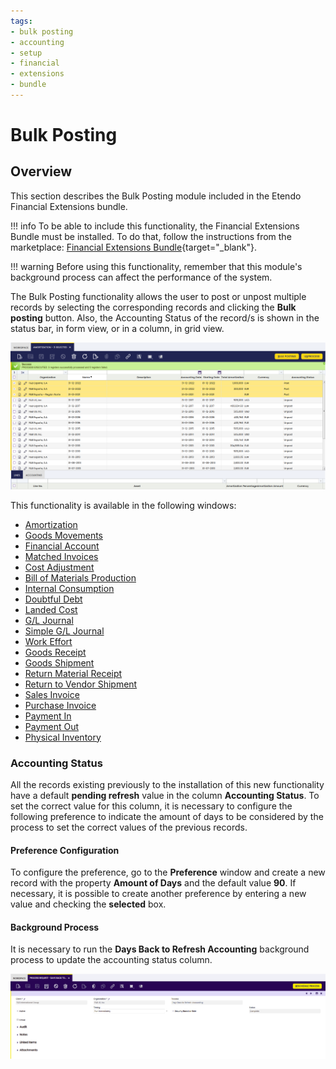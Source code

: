 ```yaml
---
tags:
- bulk posting
- accounting
- setup
- financial
- extensions
- bundle
---
```


# Bulk Posting

## Overview

This section describes the Bulk Posting module included in the Etendo Financial Extensions bundle.

!!! info
    To be able to include this functionality, the Financial Extensions Bundle must be installed. To do that, follow the instructions from the marketplace: [Financial Extensions Bundle](https://marketplace.etendo.cloud/#/product-details?module=9876ABEF90CC4ABABFC399544AC14558){target="_blank"}.

!!! warning
    Before using this functionality, remember that this module's background process can affect the performance of the system.

The Bulk Posting functionality allows the user to post or unpost multiple records by selecting the corresponding records and clicking the **Bulk posting** button. Also, the Accounting Status of the record/s is shown in the status bar, in form view, or in a column, in grid view.

![](../../../../../assets/drive/17KafE0qvtuAe21aVvs7mDN58V_BCDScO.png)

This functionality is available in the following windows:

- [Amortization](../../../basic-features/financial-management/assets/overview.md#bulk-posting)
- [Goods Movements](../../../basic-features/warehouse-management/transactions.md#bulk-posting_1)
- [Financial Account](../../../basic-features/financial-management/receivables-and-payables/transactions.md#bulk-posting_2)
- [Matched Invoices](../../../basic-features/procurement-management/transactions.md#bulk-posting_2)
- [Cost Adjustment](../../../basic-features/warehouse-management/transactions.md#bulk-posting_3)
- [Bill of Materials Production](../../../basic-features/warehouse-management/transactions.md#bulk-posting_2)
- [Internal Consumption](../../../basic-features/production-management/transactions.md#bulk-posting_1)
- [Doubtful Debt](../../../basic-features/financial-management/receivables-and-payables/transactions.md#bulk-posting_3)
- [Landed Cost](../../../basic-features/procurement-management/transactions.md#bulk-posting_4)
- [G/L Journal](../../../basic-features/financial-management/accounting/transactions.md#bulk-posting_1)
- [Simple G/L Journal](../../../basic-features/financial-management/accounting/transactions.md#bulk-posting)
- [Work Effort](../../../basic-features/production-management/transactions.md#bulk-posting)
- [Goods Receipt](../../../basic-features/procurement-management/transactions.md#bulk-posting)
- [Goods Shipment](../../../basic-features/sales-management/transactions.md#bulk-posting)
- [Return Material Receipt](../../../basic-features/sales-management/transactions.md#bulk-posting_1)
- [Return to Vendor Shipment](../../../basic-features/procurement-management/transactions.md#bulk-posting_3)
- [Sales Invoice](../../../basic-features/sales-management/transactions.md#bulk-posting_2)
- [Purchase Invoice](../../../basic-features/procurement-management/transactions.md#bulk-posting_1)
- [Payment In](../../../basic-features/financial-management/receivables-and-payables/transactions.md#bulk-posting_1)
- [Payment Out](../../../basic-features/financial-management/receivables-and-payables/transactions.md#bulk-posting)
- [Physical Inventory](../../../basic-features/warehouse-management/transactions.md#bulk-posting)


### Accounting Status

All the records existing previously to the installation of this new functionality have a default **pending refresh** value in the column **Accounting Status**. To set the correct value for this column, it is necessary to configure the following preference to indicate the amount of days to be considered by the process to set the correct values of the previous records.

#### Preference Configuration

To configure the preference, go to the **Preference** window and create a new record with the property **Amount of Days** and the default value **90**. If necessary, it is possible to create another preference by entering a new value and checking the **selected** box.

#### Background Process

It is necessary to run the **Days Back to Refresh Accounting** background process to update the accounting status column.

![](../../../../../assets/user-guide/etendo-classic/optional-features/bundles/financial-extensions/bulk-posting/daysbacktorefreshaccounting.png)